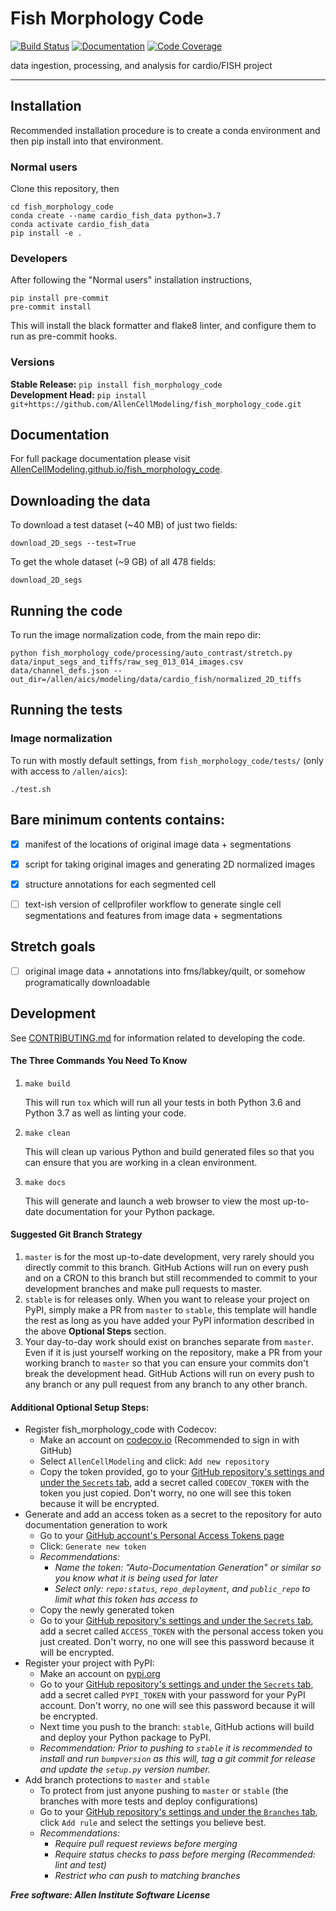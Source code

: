 # Fish Morphology Code

[![Build Status](https://github.com/AllenCellModeling/fish_morphology_code/workflows/Build%20Master/badge.svg)](https://github.com/AllenCellModeling/fish_morphology_code/actions)
[![Documentation](https://github.com/AllenCellModeling/fish_morphology_code/workflows/Documentation/badge.svg)](https://AllenCellModeling.github.io/fish_morphology_code)
[![Code Coverage](https://codecov.io/gh/AllenCellModeling/fish_morphology_code/branch/master/graph/badge.svg)](https://codecov.io/gh/AllenCellModeling/fish_morphology_code)

data ingestion, processing, and analysis for cardio/FISH project

---


## Installation

Recommended installation procedure is to create a conda environment and then pip install into that environment.

### Normal users

Clone this repository, then

```
cd fish_morphology_code
conda create --name cardio_fish_data python=3.7
conda activate cardio_fish_data
pip install -e .
```

### Developers

After following the "Normal users" installation instructions,

```
pip install pre-commit
pre-commit install
```

This will install the black formatter and flake8 linter, and configure them to run as pre-commit hooks.

### Versions
**Stable Release:** `pip install fish_morphology_code`<br>
**Development Head:** `pip install git+https://github.com/AllenCellModeling/fish_morphology_code.git`


## Documentation
For full package documentation please visit [AllenCellModeling.github.io/fish_morphology_code](https://AllenCellModeling.github.io/fish_morphology_code).


## Downloading the data
To download a test dataset (~40 MB) of just two fields:

```download_2D_segs --test=True```

To get the whole dataset (~9 GB) of all 478 fields:

```download_2D_segs```


## Running the code

To run the image normalization code, from the main repo dir:
```
python fish_morphology_code/processing/auto_contrast/stretch.py data/input_segs_and_tiffs/raw_seg_013_014_images.csv data/channel_defs.json --out_dir=/allen/aics/modeling/data/cardio_fish/normalized_2D_tiffs
```

## Running the tests

### Image normalization

To run with mostly default settings, from `fish_morphology_code/tests/` (only with access to `/allen/aics`):
```
./test.sh
```

## Bare minimum contents contains:

- [x] manifest of the locations of original image data + segmentations
- [x] script for taking original images and generating 2D normalized images
- [x] structure annotations for each segmented cell
- [ ] text-ish version of cellprofiler workflow to generate single cell segmentations and features from image data + segmentations


## Stretch goals

- [ ] original image data + annotations into fms/labkey/quilt, or somehow programatically downloadable


## Development
See [CONTRIBUTING.md](CONTRIBUTING.md) for information related to developing the code.

#### The Three Commands You Need To Know
1. `make build`

    This will run `tox` which will run all your tests in both Python 3.6 and Python 3.7 as well as linting your code.

2. `make clean`

    This will clean up various Python and build generated files so that you can ensure that you are working in a clean
    environment.

3. `make docs`

    This will generate and launch a web browser to view the most up-to-date documentation for your Python package.

#### Suggested Git Branch Strategy
1. `master` is for the most up-to-date development, very rarely should you directly commit to this branch. GitHub
Actions will run on every push and on a CRON to this branch but still recommended to commit to your development
branches and make pull requests to master.
2. `stable` is for releases only. When you want to release your project on PyPI, simply make a PR from `master` to
`stable`, this template will handle the rest as long as you have added your PyPI information described in the above
**Optional Steps** section.
3. Your day-to-day work should exist on branches separate from `master`. Even if it is just yourself working on the
repository, make a PR from your working branch to `master` so that you can ensure your commits don't break the
development head. GitHub Actions will run on every push to any branch or any pull request from any branch to any other
branch.

#### Additional Optional Setup Steps:
* Register fish_morphology_code with Codecov:
  * Make an account on [codecov.io](https://codecov.io) (Recommended to sign in with GitHub)
  * Select `AllenCellModeling` and click: `Add new repository`
  * Copy the token provided, go to your [GitHub repository's settings and under the `Secrets` tab](https://github.com/AllenCellModeling/fish_morphology_code/settings/secrets),
  add a secret called `CODECOV_TOKEN` with the token you just copied.
  Don't worry, no one will see this token because it will be encrypted.
* Generate and add an access token as a secret to the repository for auto documentation generation to work
  * Go to your [GitHub account's Personal Access Tokens page](https://github.com/settings/tokens)
  * Click: `Generate new token`
  * _Recommendations:_
    * _Name the token: "Auto-Documentation Generation" or similar so you know what it is being used for later_
    * _Select only: `repo:status`, `repo_deployment`, and `public_repo` to limit what this token has access to_
  * Copy the newly generated token
  * Go to your [GitHub repository's settings and under the `Secrets` tab](https://github.com/AllenCellModeling/fish_morphology_code/settings/secrets),
  add a secret called `ACCESS_TOKEN` with the personal access token you just created.
  Don't worry, no one will see this password because it will be encrypted.
* Register your project with PyPI:
  * Make an account on [pypi.org](https://pypi.org)
  * Go to your [GitHub repository's settings and under the `Secrets` tab](https://github.com/AllenCellModeling/fish_morphology_code/settings/secrets),
  add a secret called `PYPI_TOKEN` with your password for your PyPI account.
  Don't worry, no one will see this password because it will be encrypted.
  * Next time you push to the branch: `stable`, GitHub actions will build and deploy your Python package to PyPI.
  * _Recommendation: Prior to pushing to `stable` it is recommended to install and run `bumpversion` as this will,
  tag a git commit for release and update the `setup.py` version number._
* Add branch protections to `master` and `stable`
    * To protect from just anyone pushing to `master` or `stable` (the branches with more tests and deploy
    configurations)
    * Go to your [GitHub repository's settings and under the `Branches` tab](https://github.com/AllenCellModeling/fish_morphology_code/settings/branches), click `Add rule` and select the
    settings you believe best.
    * _Recommendations:_
      * _Require pull request reviews before merging_
      * _Require status checks to pass before merging (Recommended: lint and test)_
      * _Restrict who can push to matching branches_


***Free software: Allen Institute Software License***


